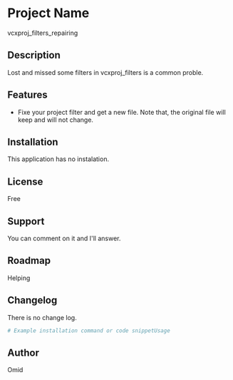 # Project Name
vcxproj_filters_repairing

## Description
Lost and missed some filters in vcxproj_filters is a common proble.

## Features
* Fixe your project filter and get a new file. Note that, the original file will keep and will not change.

## Installation
This application has no instalation.

## License
Free

## Support
You can comment on it and I'll answer.

## Roadmap
Helping

## Changelog
There is no change log.

```bash
# Example installation command or code snippetUsage
```

## Author
Omid
